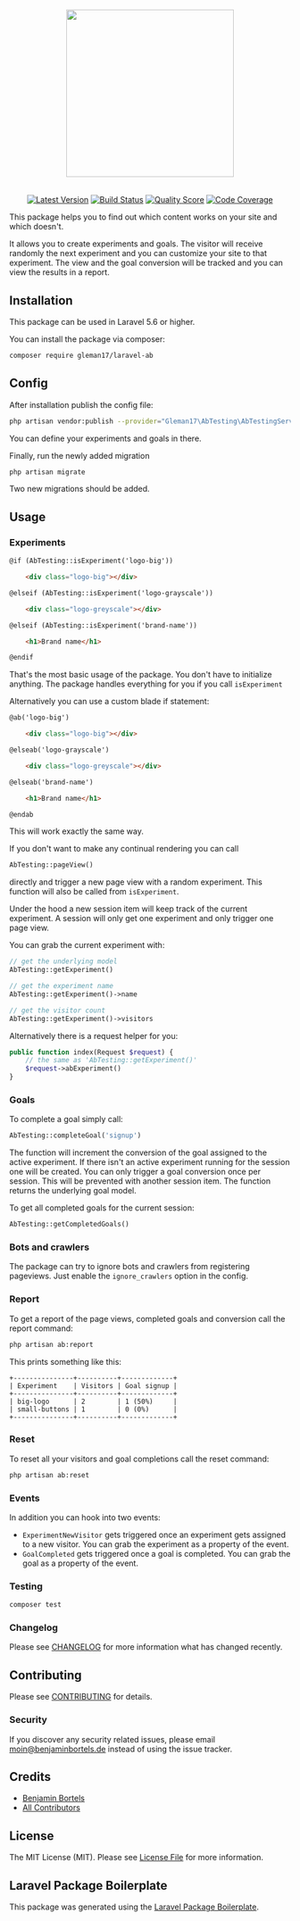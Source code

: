 <h6 align="center">
    <img src="https://i.ibb.co/hy7fjMG/Laravel-AB.png" width="300"/>
</h6>

<p align="center"><a href="https://github.com/gleman17/laravel-ab/releases"><img src="https://camo.githubusercontent.com/c3ce61db6a98f1a6d141a4fc3b3f83c182674ba8/68747470733a2f2f696d672e736869656c64732e696f2f6769746875622f72656c656173652f62656e3138322f6c61726176656c2d61622e7376673f7374796c653d666c61742d737175617265" alt="Latest Version" data-canonical-src="https://img.shields.io/github/release/gleman17/laravel-ab.svg?style=flat-square" style="max-width:100%;"></a>
<a href="https://travis-ci.org/gleman17/laravel-ab" rel="nofollow"><img src="https://camo.githubusercontent.com/7994c56ad88fb3e839360835571cc670d88af2e2/68747470733a2f2f696d672e736869656c64732e696f2f7472617669732f62656e3138322f6c61726176656c2d61622f6d61737465722e7376673f7374796c653d666c61742d737175617265" alt="Build Status" data-canonical-src="https://img.shields.io/travis/gleman17/laravel-ab/master.svg?style=flat-square" style="max-width:100%;"></a>
<a href="https://scrutinizer-ci.com/g/gleman17/laravel-ab" rel="nofollow"><img src="https://camo.githubusercontent.com/88e5e8e14c12f93518fa07a025a15893ae8772e4/68747470733a2f2f696d672e736869656c64732e696f2f7363727574696e697a65722f672f62656e3138322f6c61726176656c2d61622e7376673f7374796c653d666c61742d737175617265" alt="Quality Score" data-canonical-src="https://img.shields.io/scrutinizer/g/gleman17/laravel-ab.svg?style=flat-square" style="max-width:100%;"></a>
<a href="https://scrutinizer-ci.com/g/gleman17/laravel-ab/?branch=master" rel="nofollow"><img src="https://camo.githubusercontent.com/de896bb05aa6d6224d2c1e7be81c36b18895128d/68747470733a2f2f7363727574696e697a65722d63692e636f6d2f672f62656e3138322f6c61726176656c2d61622f6261646765732f636f7665726167652e706e673f623d6d6173746572" alt="Code Coverage" data-canonical-src="https://scrutinizer-ci.com/g/gleman17/laravel-ab/badges/coverage.png?b=master" style="max-width:100%;"></a></p>

This package helps you to find out which content works on your site and which doesn't.

It allows you to create experiments and goals. The visitor will receive randomly the next experiment and you can customize your site to that experiment. The view and the goal conversion will be tracked and you can view the results in a report.

## Installation

This package can be used in Laravel 5.6 or higher.

You can install the package via composer:

```bash
composer require gleman17/laravel-ab
```

## Config

After installation publish the config file:

```bash
php artisan vendor:publish --provider="Gleman17\AbTesting\AbTestingServiceProvider"
```

You can define your experiments and goals in there.

Finally, run the newly added migration

```bash
php artisan migrate
```

Two new migrations should be added.

## Usage

### Experiments

```html
@if (AbTesting::isExperiment('logo-big'))

    <div class="logo-big"></div>

@elseif (AbTesting::isExperiment('logo-grayscale'))

    <div class="logo-greyscale"></div>

@elseif (AbTesting::isExperiment('brand-name'))

    <h1>Brand name</h1>

@endif
```

That's the most basic usage of the package. You don't have to initialize anything. The package handles everything for you if you call `isExperiment`

Alternatively you can use a custom blade if statement:

```html
@ab('logo-big')

    <div class="logo-big"></div>

@elseab('logo-grayscale')

    <div class="logo-greyscale"></div>

@elseab('brand-name')

    <h1>Brand name</h1>

@endab
```

This will work exactly the same way.

If you don't want to make any continual rendering you can call

```php
AbTesting::pageView()
```

directly and trigger a new page view with a random experiment. This function will also be called from `isExperiment`.

Under the hood a new session item will keep track of the current experiment. A session will only get one experiment and only trigger one page view.

You can grab the current experiment with:

```php
// get the underlying model
AbTesting::getExperiment()

// get the experiment name
AbTesting::getExperiment()->name

// get the visitor count
AbTesting::getExperiment()->visitors
```

Alternatively there is a request helper for you:

```php
public function index(Request $request) {
    // the same as 'AbTesting::getExperiment()'
    $request->abExperiment()
}
```

### Goals

To complete a goal simply call:

```php
AbTesting::completeGoal('signup')
```

The function will increment the conversion of the goal assigned to the active experiment. If there isn't an active experiment running for the session one will be created. You can only trigger a goal conversion once per session. This will be prevented with another session item. The function returns the underlying goal model.

To get all completed goals for the current session:

```php
AbTesting::getCompletedGoals()
```

### Bots and crawlers

The package can try to ignore bots and crawlers from registering pageviews. Just enable the `ignore_crawlers` option in the config.

### Report

To get a report of the page views, completed goals and conversion call the report command:

```bash
php artisan ab:report
```

This prints something like this:

```
+---------------+----------+-------------+
| Experiment    | Visitors | Goal signup |
+---------------+----------+-------------+
| big-logo      | 2        | 1 (50%)     |
| small-buttons | 1        | 0 (0%)      |
+---------------+----------+-------------+
```

### Reset

To reset all your visitors and goal completions call the reset command:

```bash
php artisan ab:reset
```

### Events

In addition you can hook into two events:

- `ExperimentNewVisitor` gets triggered once an experiment gets assigned to a new visitor. You can grab the experiment as a property of the event.
- `GoalCompleted` gets triggered once a goal is completed. You can grab the goal as a property of the event.

### Testing

``` bash
composer test
```

### Changelog

Please see [CHANGELOG](CHANGELOG.md) for more information what has changed recently.

## Contributing

Please see [CONTRIBUTING](CONTRIBUTING.md) for details.

### Security

If you discover any security related issues, please email moin@benjaminbortels.de instead of using the issue tracker.

## Credits

- [Benjamin Bortels](https://github.com/gleman17)
- [All Contributors](../../contributors)

## License

The MIT License (MIT). Please see [License File](LICENSE.md) for more information.

## Laravel Package Boilerplate

This package was generated using the [Laravel Package Boilerplate](https://laravelpackageboilerplate.com).
